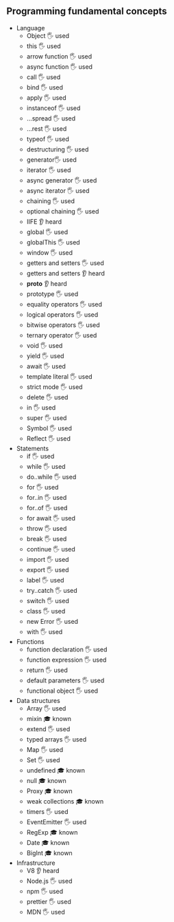 ## Programming fundamental concepts

- Language
  - Object 🖐️ used
  - this 🖐️ used
  - arrow function 🖐️ used
  - async function 🖐️ used
  - call 🖐️ used
  - bind 🖐️ used
  - apply 🖐️ used
  - instanceof 🖐️ used
  - ...spread 🖐️ used
  - ...rest 🖐️ used
  - typeof 🖐️ used
  - destructuring 🖐️ used
  - generator🖐️ used
  - iterator 🖐️ used
  - async generator 🖐️ used
  - async iterator 🖐️ used
  - chaining 🖐️ used
  - optional chaining 🖐️ used
  - IIFE 👂 heard
  - global 🖐️ used
  - globalThis 🖐️ used
  - window 🖐️ used
  - getters and setters 🖐️ used
  - getters and setters 👂 heard
  - __proto__ 👂 heard
  - prototype 🖐️ used
  - equality operators 🖐️ used
  - logical operators 🖐️ used
  - bitwise operators 🖐️ used
  - ternary operator 🖐️ used
  - void 🖐️ used
  - yield 🖐️ used
  - await 🖐️ used
  - template literal 🖐️ used
  - strict mode 🖐️ used
  - delete 🖐️ used
  - in 🖐️ used
  - super 🖐️ used
  - Symbol 🖐️ used
  - Reflect 🖐️ used
- Statements
  - if 🖐️ used
  - while 🖐️ used
  - do..while 🖐️ used
  - for 🖐️ used
  - for..in 🖐️ used
  - for..of 🖐️ used
  - for await 🖐️ used
  - throw 🖐️ used
  - break 🖐️ used
  - continue 🖐️ used
  - import 🖐️ used
  - export 🖐️ used
  - label 🖐️ used
  - try..catch 🖐️ used
  - switch 🖐️ used
  - class 🖐️ used
  - new Error 🖐️ used
  - with 🖐️ used
- Functions
  - function declaration 🖐️ used
  - function expression 🖐️ used
  - return 🖐️ used
  - default parameters 🖐️ used
  - functional object 🖐️ used
- Data structures
  - Array 🖐️ used
  - mixin 🎓 known
  - extend 🖐️ used
  - typed arrays 🖐️ used
  - Map 🖐️ used
  - Set 🖐️ used
  - undefined 🎓 known
  - null 🎓 known
  - Proxy 🎓 known
  - weak collections 🎓 known
  - timers 🖐️ used
  - EventEmitter 🖐️ used
  - RegExp 🎓 known
  - Date 🎓 known
  - BigInt 🎓 known
- Infrastructure
  - V8 👂 heard
  - Node.js 🖐️ used
  - npm 🖐️ used
  - prettier 🖐️ used
  - MDN 🖐️ used